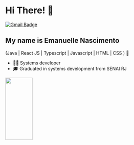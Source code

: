 <h1>Hi There! 👋</h1>

[![Gmail Badge](https://img.shields.io/badge/-omanu0143@gmail.com.com-6633cc?style=flat-square&logo=Gmail&logoColor=white&link=mailto:omanu0143@gmail.com)](mailto:omanu0143@gmail.com)

## My name is Emanuelle Nascimento
(Java | React JS | Typescript | Javascript | HTML | CSS ) 🚀
- 👩‍💻 Systems developer
- 🎓 Graduated in systems development from SENAI RJ

<div align="left">
  
  <img width="41%" height="195px" src="https://github-readme-stats.vercel.app/api/top-langs/?username=Fernanda-Kipper&layout=compact&hide_border=true&title_color=8f00ff&text_color=ffffff&bg_color=0d1117" />
  
 </div>
